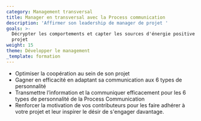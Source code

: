 ```yaml
---
category: Management transversal
title: Manager en transversal avec la Process communication
description: 'Affirmer son leadership de manager de projet '
goals: >-
  Décrypter les comportements et capter les sources d'énergie positive dans un
  projet
weight: 15
theme: Développer le management
_template: formation
---
```



* Optimiser la coopération au sein de son projet
* Gagner en efficacité en adaptant sa communication aux 6 types de personnalité
* Transmettre l’information et la communiquer efficacement pour les 6 types de personnalité de la Process Communication
* Renforcer la motivation de vos contributeurs pour les faire adhérer à votre projet et leur inspirer le désir de s'engager davantage.
